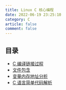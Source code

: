 ```yaml
---
title: Linux C 核心编程
date: 2022-06-19 23:25:10
category: C
article: false
comment: false
---
```


## 目录

-   [C 编译链接过程](c-ld.md)
-   [文件包含](file-include.md)
-   [变量内存地址分析](variable-memory.md)
-   [C 语言简单代码解析](c-helloworld.md)
